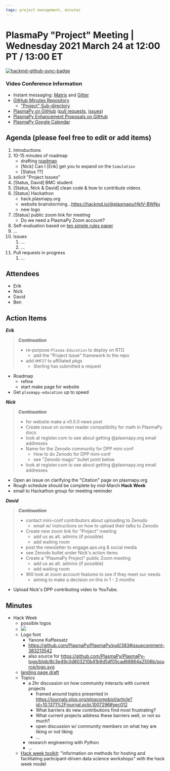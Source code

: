 ```yaml
---
tags: project management, minutes
---
```


# PlasmaPy "Project" Meeting | Wednesday 2021 March 24 at 12:00 PT / 13:00 ET

[![hackmd-github-sync-badge](https://hackmd.io/m60OS4pFT6-BM-l4s0E4NA/badge)](https://hackmd.io/m60OS4pFT6-BM-l4s0E4NA)


### Video Conference Information

* Instant messaging: [Matrix](https://element.im/app/#/room/#plasmapy:openastronomy.org) and [Gitter](https://gitter.im/PlasmaPy/Lobby)
* [GitHub Minutes Repository](https://github.com/PlasmaPy/plasmapy-project/tree/master/minutes)
    * ["Project" Sub-directory](https://github.com/PlasmaPy/plasmapy-project/tree/master/minutes/_project)
* [PlasmaPy on GitHub](https://github.com/PlasmaPy/plasmapy) ([pull requests](https://github.com/PlasmaPy/plasmapy/pulls), [issues](https://github.com/PlasmaPy/plasmapy/issues))
* [PlasmaPy Enhancement Proposals on GitHub](https://github.com/PlasmaPy/PlasmaPy-PLEPs)
* [PlasmaPy Google Calendar](https://calendar.google.com/calendar?cid=bzVsb3ZkcW0zaWxsam00ZTlrMDd2cmw5bWdAZ3JvdXAuY2FsZW5kYXIuZ29vZ2xlLmNvbQ)

## Agenda (please feel free to edit or add items)

1. Introductions
2. 10-15 minutes of roadmap
    * drafting [roadmap](https://hackmd.io/@plasmapy/ry0mmnj6v)
    * [Nick] Can I [Erik] get you to expand on the `Simulation`
    * [Status ??]
3. solicit "Project Issues"
4. [Status, David] BMC student
5. [Status, Nick & David] clean code & how to contribute videos
6. [Status] Hackathon
    * hack.plasmapy.org
    * website brainstorming...<https://hackmd.io/@plasmapy/HklV-BWNu>
    * new logo
7. [Status] public zoom link for meeting
    * Do we need a PlasmaPy Zoom account?
8. Self-evaluation based on [ten simple rules paper](https://journals.plos.org/ploscompbiol/article?id=10.1371%2Fjournal.pcbi.1007296)
9. ...
10. Issues
    1. ...
    2. ...
11. Pull requests in progress 
    1. ...

## Attendees

* Erik
* Nick
* David
* Ben

## Action Items

***Erik***
> ***Continuation***
>
> * re-purpose `Plasma-Education` to deploy on RTD
>   * add the "Project Issue" framework to the repo
> * add `OMFIT` to affiliated pkgs
>   * Sterling has submitted a request
>
* Roadmap
  * refine
  * start make page for website
* Get `plasmapy-education` up to speed

***Nick***
> ***Continuation***
> * for website make a v0.5.0 news post
> * Create issue on screen reader compatibility for math in PlasmaPy docs
> * look at register.com to see about getting @plasmapy.org email addresses
> * Name for the Zenodo community for DPP mini-conf
>    * How to do Zenodo for DPP mini-conf
>    * see "Zenodo magic" bullet point below
> * look at register.com to see about getting @plasmapy.org email addresses
* Open an issue on clarifying the "Citation" page on plasmapy.org
* Rough schedule should be complete by mid-March **Hack Week**
* email to Hackathon group for meeting reminder

***David***
> ***Continuation***
> * contact mini-conf contributors about uploading to Zenodo
>     * email w/ instructions on how to upload their talks to Zenodo
> * Create new zoom link for "Project" meeting
>     * add us as alt. admins (if possible)
>     * add waiting room
> * post the newsletter to engage.aps.org & social media
> * see Zenodo bullet under Nick's action items
> * Create a "PlasmaPy Project" public Zoom meeting
>     * add us as alt. admins (if possible)
>     * add waiting room
> * Will look at zoom account features to see if they meet our needs
>     * aiming to make a decision on this in 1 - 2 months
* Upload Nick's DPP contributing video to YouTube.

## Minutes

* Hack Week
    * possible logos
    * ![](https://i.imgur.com/MDbGUMa.png)
    * Logo font
        * Yanone Kaffeesatz
        * https://github.com/PlasmaPy/PlasmaPy/pull/383#issuecomment-383213542
        * also source for https://github.com/PlasmaPy/PlasmaPy-logo/blob/8c3e49c0d803210b41b9d5df05cad68864a2506b/source/logo.svg
    * [landing page draft](https://github.com/PlasmaPy/plasma-hack-week/pull/2/files)
    * Topics
        * a 2hr discussion on how community interacts with current projects
            * framed around topics presented in https://journals.plos.org/ploscompbiol/article?id=10.1371%2Fjournal.pcbi.1007296#sec012
            * What barriers do new contributions find most frustrating?
            * What current projects address these barriers well, or not so much?
            * open discussion w/ community members on what hey are liking or not liking
            * ...
        * research engineering with Python
        * ...
    * [Hack week toolkit](https://uwescience.github.io/HackWeek-Toolkit/):  "information on methods for hosting and facilitating participant-driven data science workshops" with the hack week model
